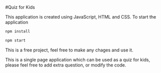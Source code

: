 #Quiz for Kids          

This application is created using JavaScript, HTML and CSS. 
To start the application
```sh
npm install 
```
```sh
npm start
```
This is a free project, feel free to make any chages and use it.

This is a single page application which can be used as a quiz for kids, please feel free to add extra question, or modify the code.

